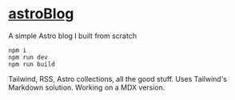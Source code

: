 # [astroBlog](https://madr.blog/)
A simple Astro blog I built from scratch
```
npm i
npm run dev
npm run build
```
Tailwind, RSS, Astro collections, all the good stuff. Uses Tailwind's Markdown solution. Working on a MDX version.
